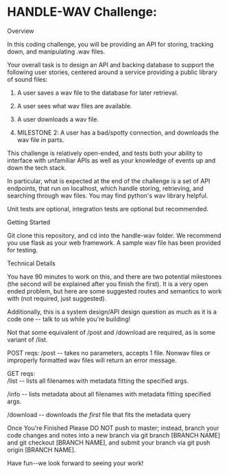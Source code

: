 # HANDLE-WAV Challenge:

Overview


In this coding challenge, you will be providing an API for storing, tracking down, and manipulating .wav files.

Your overall task is to design an API and backing database to support the following user stories, centered around a service providing a public library of sound files:

1)  A user saves a wav file to the database for later retrieval.

2)  A user sees what wav files are available.

3) A user downloads a wav file.

4)  MILESTONE 2:  A user has a bad/spotty connection, and downloads the wav file in parts.

This challenge is relatively open-ended,
and tests both your ability to interface with unfamiliar APIs as well as your knowledge of events up and down the tech stack.

In particular, what is expected at the end of the challenge is a set of API endpoints, that run on localhost, which handle storing, retrieving, and searching through wav files.  You may find python's wav library helpful.

Unit tests are optional, integration tests are optional but recommended. 


Getting Started


Git clone this repository, and cd into the handle-wav folder.  We recommend you use flask as your web framework.  A sample wav file has been provided for testing.

Technical Details


You have 90 minutes to work on this, and there are two potential milestones (the second will be explained after you finish the first). It is a very open ended problem, but here are some suggested routes and semantics to work with (not required, just suggested). 

Additionally, this is a system design/API design question as much as it is a code one -- talk to us while you're building!

Not that some equivalent of /post and /download are required, as is some variant of /list.  

POST reqs:
/post -- takes no parameters, accepts 1 file.  Nonwav files or improperly formatted wav files will return an error message.


GET reqs:  
/list -- lists all filenames with metadata fitting the specified args.

/info -- lists metadata about all filenames with metadata fitting specified args.

/download -- downloads *the first* file that fits the metadata query

Once You're Finished
Please DO NOT push to master; instead, branch your code changes and notes into a new branch via git branch [BRANCH NAME] and git checkout [BRANCH NAME], and submit your branch via git push origin [BRANCH NAME].

Have fun--we look forward to seeing your work!



